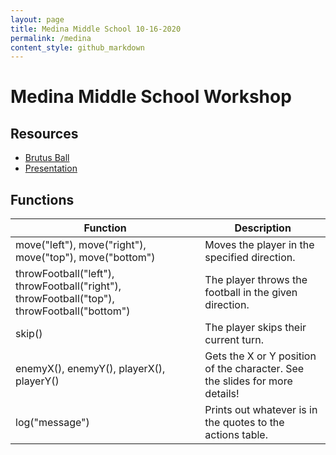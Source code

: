 ```yaml
---
layout: page
title: Medina Middle School 10-16-2020
permalink: /medina
content_style: github_markdown
---
```


# Medina Middle School Workshop

## Resources
* [Brutus Ball](https://code4community.github.io/brutus-ball)
* [Presentation](https://docs.google.com/presentation/d/1hRSWvGY7AoHzFEUicss_8K7sc5y2zOQ6j5sb2pxV-Jw/edit?usp=sharing)

## Functions
| Function | Description |
| ----------- | ----------- |
move("left"), move("right"), move("top"), move("bottom") |  Moves the player in the specified direction.
throwFootball("left"), throwFootball("right"), throwFootball("top"), throwFootball("bottom") | The player throws the football in the given direction.
skip() | The player skips their current turn.
enemyX(), enemyY(), playerX(), playerY() | Gets the X or Y position of the character.  See the slides for more details!
log("message") | Prints out whatever is in the quotes to the actions table.


